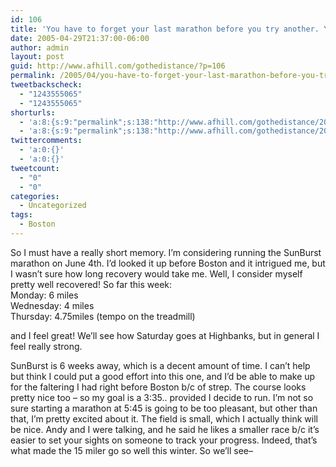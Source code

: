 ```yaml
---
id: 106
title: 'You have to forget your last marathon before you try another. Your mind can&#8217;t know what&#8217;s coming. &#8211;'
date: 2005-04-29T21:37:00-06:00
author: admin
layout: post
guid: http://www.afhill.com/gothedistance/?p=106
permalink: /2005/04/you-have-to-forget-your-last-marathon-before-you-try-another-your-mind-cant-know-whats-coming/
tweetbackscheck:
  - "1243555065"
  - "1243555065"
shorturls:
  - 'a:8:{s:9:"permalink";s:138:"http://www.afhill.com/gothedistance/2005/04/you-have-to-forget-your-last-marathon-before-you-try-another-your-mind-cant-know-whats-coming/";s:7:"tinyurl";s:25:"http://tinyurl.com/ap6j35";s:4:"isgd";s:17:"http://is.gd/iggV";s:5:"bitly";s:19:"http://bit.ly/12vBq";s:4:"trim";s:17:"http://tr.im/eei8";s:5:"snipr";s:22:"http://snipr.com/b8jqy";s:5:"snurl";s:22:"http://snurl.com/b8jqy";s:7:"snipurl";s:24:"http://snipurl.com/b8jqy";}'
  - 'a:8:{s:9:"permalink";s:138:"http://www.afhill.com/gothedistance/2005/04/you-have-to-forget-your-last-marathon-before-you-try-another-your-mind-cant-know-whats-coming/";s:7:"tinyurl";s:25:"http://tinyurl.com/ap6j35";s:4:"isgd";s:17:"http://is.gd/iggV";s:5:"bitly";s:19:"http://bit.ly/12vBq";s:4:"trim";s:17:"http://tr.im/eei8";s:5:"snipr";s:22:"http://snipr.com/b8jqy";s:5:"snurl";s:22:"http://snurl.com/b8jqy";s:7:"snipurl";s:24:"http://snipurl.com/b8jqy";}'
twittercomments:
  - 'a:0:{}'
  - 'a:0:{}'
tweetcount:
  - "0"
  - "0"
categories:
  - Uncategorized
tags:
  - Boston
---
```

So I must have a really short memory. I&#8217;m considering running the SunBurst marathon on June 4th. I&#8217;d looked it up before Boston and it intrigued me, but I wasn&#8217;t sure how long recovery would take me. Well, I consider myself pretty well recovered! So far this week:  
Monday: 6 miles  
Wednesday: 4 miles  
Thursday: 4.75miles (tempo on the treadmill)

and I feel great! We&#8217;ll see how Saturday goes at Highbanks, but in general I feel really strong. 

SunBurst is 6 weeks away, which is a decent amount of time. I can&#8217;t help but think I could put a good effort into this one, and I&#8217;d be able to make up for the faltering I had right before Boston b/c of strep. The course looks pretty nice too &#8211; so my goal is a 3:35.. provided I decide to run. I&#8217;m not so sure starting a marathon at 5:45 is going to be too pleasant, but other than that, I&#8217;m pretty excited about it. The field is small, which I actually think will be nice. Andy and I were talking, and he said he likes a smaller race b/c it&#8217;s easier to set your sights on someone to track your progress. Indeed, that&#8217;s what made the 15 miler go so well this winter. So we&#8217;ll see&#8211;
